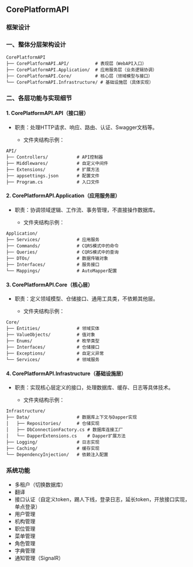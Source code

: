 ﻿## CorePlatformAPI

### 框架设计

### 一、整体分层架构设计

```
CorePlatformAPI
├── CorePlatformAPI.API/          # 表现层（WebAPI入口）
├── CorePlatformAPI.Application/  # 应用服务层（业务逻辑协调）
├── CorePlatformAPI.Core/         # 核心层（领域模型与接口）
└── CorePlatformAPI.Infrastructure/ # 基础设施层（具体实现）
```

### 二、各层功能与实现细节

#### 1. CorePlatformAPI.API（接口层）

* 职责：处理HTTP请求、响应、路由、认证、Swagger文档等。

    * 文件夹结构示例：

```
API/
├── Controllers/           # API控制器
├── Middlewares/           # 自定义中间件
├── Extensions/            # 扩展方法
├── appsettings.json       # 配置文件
├── Program.cs             # 入口文件
```

#### 2. CorePlatformAPI.Application（应用服务层）

* 职责：协调领域逻辑、工作流、事务管理，不直接操作数据库。

    * 文件夹结构示例：

```
Application/
├── Services/              # 应用服务
├── Commands/              # CQRS模式中的命令
├── Queries/               # CQRS模式中的查询
├── DTOs/                  # 数据传输对象
├── Interfaces/            # 服务接口
└── Mappings/              # AutoMapper配置
```

#### 3. CorePlatformAPI.Core（核心层）

* 职责：定义领域模型、仓储接口、通用工具类，不依赖其他层。

    * 文件夹结构示例：

```
Core/
├── Entities/              # 领域实体
├── ValueObjects/          # 值对象
├── Enums/                 # 枚举类型
├── Interfaces/            # 仓储接口
├── Exceptions/            # 自定义异常
└── Services/              # 领域服务
```

#### 4. CorePlatformAPI.Infrastructure（基础设施层）

* 职责：实现核心层定义的接口，处理数据库、缓存、日志等具体技术。

    * 文件夹结构示例：

```
Infrastructure/
├── Data/                  # 数据库上下文与Dapper实现
│   ├── Repositories/      # 仓储实现
│   ├── DbConnectionFactory.cs # 数据库连接工厂
│   └── DapperExtensions.cs    # Dapper扩展方法
├── Logging/               # 日志实现
├── Caching/               # 缓存实现
└── DependencyInjection/   # 依赖注入配置
```

### 系统功能

- 多租户（切换数据库）
- 翻译
- 接口认证（自定义token，踢人下线，登录日志，延长token，开放接口实现，单点登录）
- 用户管理
- 机构管理
- 职位管理
- 菜单管理
- 角色管理
- 字典管理
- 通知管理（SignalR）






























